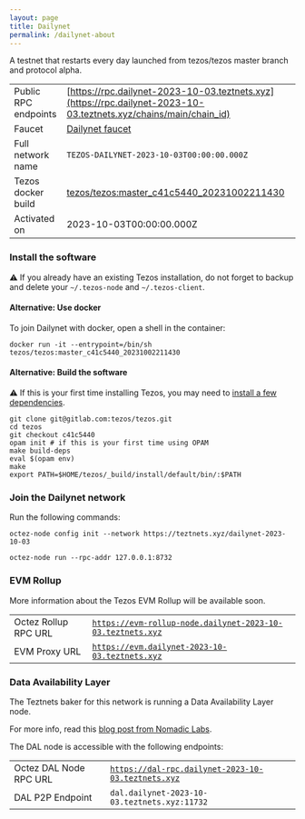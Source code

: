 ```yaml
---
layout: page
title: Dailynet
permalink: /dailynet-about
---
```


A testnet that restarts every day launched from tezos/tezos master branch and protocol alpha.

| | |
|-------|---------------------|
| Public RPC endpoints | [https://rpc.dailynet-2023-10-03.teztnets.xyz](https://rpc.dailynet-2023-10-03.teztnets.xyz/chains/main/chain_id)<br/> |
| Faucet | [Dailynet faucet](https://faucet.dailynet-2023-10-03.teztnets.xyz) |
| Full network name | `TEZOS-DAILYNET-2023-10-03T00:00:00.000Z` |
| Tezos docker build | [tezos/tezos:master_c41c5440_20231002211430](https://hub.docker.com/r/tezos/tezos/tags?page=1&ordering=last_updated&name=master_c41c5440_20231002211430) |
| Activated on | 2023-10-03T00:00:00.000Z |





### Install the software

⚠️  If you already have an existing Tezos installation, do not forget to backup and delete your `~/.tezos-node` and `~/.tezos-client`.



#### Alternative: Use docker

To join Dailynet with docker, open a shell in the container:

```
docker run -it --entrypoint=/bin/sh tezos/tezos:master_c41c5440_20231002211430
```

#### Alternative: Build the software

⚠️  If this is your first time installing Tezos, you may need to [install a few dependencies](https://tezos.gitlab.io/introduction/howtoget.html#setting-up-the-development-environment-from-scratch).

```
git clone git@gitlab.com:tezos/tezos.git
cd tezos
git checkout c41c5440
opam init # if this is your first time using OPAM
make build-deps
eval $(opam env)
make
export PATH=$HOME/tezos/_build/install/default/bin/:$PATH
```

### Join the Dailynet network

Run the following commands:

```
octez-node config init --network https://teztnets.xyz/dailynet-2023-10-03

octez-node run --rpc-addr 127.0.0.1:8732
```


### EVM Rollup

More information about the Tezos EVM Rollup will be available soon.

| | |
|-------|---------------------|
| Octez Rollup RPC URL | [`https://evm-rollup-node.dailynet-2023-10-03.teztnets.xyz`](https://evm-rollup-node.dailynet-2023-10-03.teztnets.xyz/global/block/head) |
| EVM Proxy URL | [`https://evm.dailynet-2023-10-03.teztnets.xyz`](https://evm.dailynet-2023-10-03.teztnets.xyz) |




### Data Availability Layer

The Teztnets baker for this network is running a Data Availability Layer node.

For more info, read this [blog post from Nomadic Labs](https://research-development.nomadic-labs.com/data-availability-layer-tezos.html).

The DAL node is accessible with the following endpoints:

| | |
|-------|---------------------|
| Octez DAL Node RPC URL | [`https://dal-rpc.dailynet-2023-10-03.teztnets.xyz`](https://dal-rpc.dailynet-2023-10-03.teztnets.xyz) |
| DAL P2P Endpoint | `dal.dailynet-2023-10-03.teztnets.xyz:11732` |




